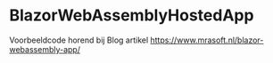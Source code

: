 # BlazorWebAssemblyHostedApp
Voorbeeldcode horend bij Blog artikel https://www.mrasoft.nl/blazor-webassembly-app/
